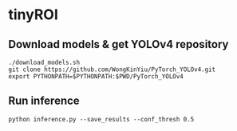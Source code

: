 # tinyROI

## Download models & get YOLOv4 repository

```console
./download_models.sh
git clone https://github.com/WongKinYiu/PyTorch_YOLOv4.git
export PYTHONPATH=$PYTHONPATH:$PWD/PyTorch_YOLOv4
```

## Run inference

```console
python inference.py --save_results --conf_thresh 0.5
```
